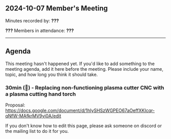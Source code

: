 ## 2024-10-07 Member's Meeting

Minutes recorded by: **???**

**???** Members in attendance: **???**

---

## Agenda

This meeting hasn't happened yet.
If you'd like to add something to the meeting agenda, add it here before the meeting.
Please include your name, topic, and how long you think it should take.

### 30min (🤞) - Replacing non-functioning plasma cutter CNC with a plasma cutting hand torch

Proposal: <https://docs.google.com/document/d/1hIySHSzWGPEO67aOeffXKIcqr-qNfW-MAfkrMV9yj0A/edit>

If you don't know how to edit this page, please ask someone on discord or the mailing list to do it for you.
